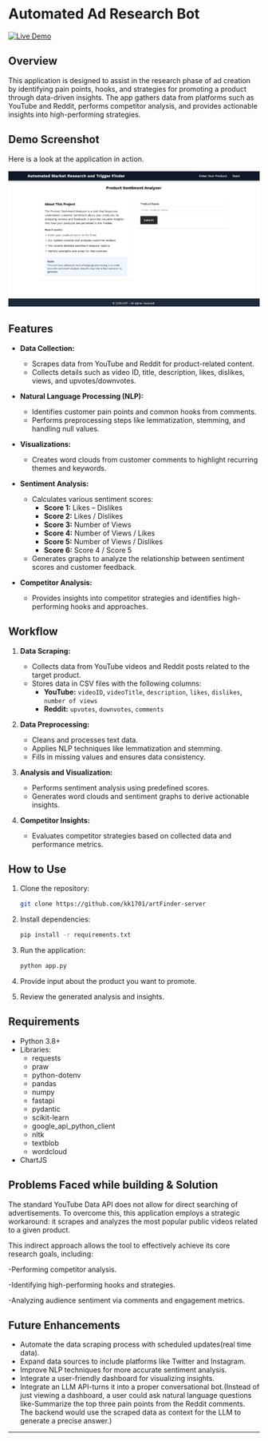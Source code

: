﻿# Automated Ad Research Bot

[![Live Demo](https://img.shields.io/badge/Live_Demo-Visit_Here-blue?style=for-the-badge&logo=vercel)](https://art-finder-ui.vercel.app/)

## Overview
This application is designed to assist in the research phase of ad creation by identifying pain points, hooks, and strategies for promoting a product through data-driven insights. The app gathers data from platforms such as YouTube and Reddit, performs competitor analysis, and provides actionable insights into high-performing strategies.

## Demo Screenshot


Here is a look at the application in action.

![Project Demo Screenshot](./assets/demo1.png)


## Features
- **Data Collection:**
  - Scrapes data from YouTube and Reddit for product-related content.
  - Collects details such as video ID, title, description, likes, dislikes, views, and upvotes/downvotes.

- **Natural Language Processing (NLP):**
  - Identifies customer pain points and common hooks from comments.
  - Performs preprocessing steps like lemmatization, stemming, and handling null values.

- **Visualizations:**
  - Creates word clouds from customer comments to highlight recurring themes and keywords.

- **Sentiment Analysis:**
  - Calculates various sentiment scores:
    - **Score 1:** Likes – Dislikes
    - **Score 2:** Likes / Dislikes
    - **Score 3:** Number of Views
    - **Score 4:** Number of Views / Likes
    - **Score 5:** Number of Views / Dislikes
    - **Score 6:** Score 4 / Score 5
  - Generates graphs to analyze the relationship between sentiment scores and customer feedback.

- **Competitor Analysis:**
  - Provides insights into competitor strategies and identifies high-performing hooks and approaches.

## Workflow
1. **Data Scraping:**
   - Collects data from YouTube videos and Reddit posts related to the target product.
   - Stores data in CSV files with the following columns:
     - **YouTube:** `videoID`, `videoTitle`, `description`, `likes`, `dislikes`, `number of views`
     - **Reddit:** `upvotes`, `downvotes`, `comments`

2. **Data Preprocessing:**
   - Cleans and processes text data.
   - Applies NLP techniques like lemmatization and stemming.
   - Fills in missing values and ensures data consistency.

3. **Analysis and Visualization:**
   - Performs sentiment analysis using predefined scores.
   - Generates word clouds and sentiment graphs to derive actionable insights.

4. **Competitor Insights:**
   - Evaluates competitor strategies based on collected data and performance metrics.

## How to Use
1. Clone the repository:
   ```bash
   git clone https://github.com/kk1701/artFinder-server
   ```

2. Install dependencies:
   ```bash
   pip install -r requirements.txt
   ```

3. Run the application:
   ```bash
   python app.py
   ```

4. Provide input about the product you want to promote.

5. Review the generated analysis and insights.

## Requirements
- Python 3.8+
- Libraries:
  - requests
  - praw
  - python-dotenv
  - pandas
  - numpy
  - fastapi
  - pydantic
  - scikit-learn
  - google_api_python_client
  - nltk
  - textblob
  - wordcloud
- ChartJS

## Problems Faced while building & Solution
The standard YouTube Data API does not allow for direct searching of advertisements. To overcome this, this application employs a strategic workaround: it scrapes and analyzes the most popular public videos related to a given product.

This indirect approach allows the tool to effectively achieve its core research goals, including:

-Performing competitor analysis.

-Identifying high-performing hooks and strategies.

-Analyzing audience sentiment via comments and engagement metrics.

## Future Enhancements
- Automate the data scraping process with scheduled updates(real time data).
- Expand data sources to include platforms like Twitter and Instagram.
- Improve NLP techniques for more accurate sentiment analysis.
- Integrate a user-friendly dashboard for visualizing insights.
- Integrate an LLM API-turns it into a proper conversational bot.(Instead of just viewing a dashboard, a user could ask natural language questions like-Summarize the top three pain points from the Reddit comments. The backend would use the scraped data as context for the LLM to generate a precise answer.)

---


